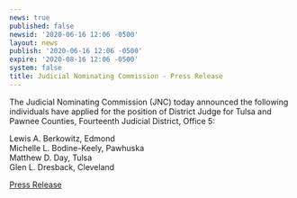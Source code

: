 ```yaml
---
news: true
published: false
newsid: '2020-06-16 12:06 -0500'
layout: news
publish: '2020-06-16 12:06 -0500'
expire: '2020-08-16 12:06 -0500'
system: false
title: Judicial Nominating Commission - Press Release
---
```

The Judicial Nominating Commission (JNC) today announced the following individuals have applied for the position of District Judge for Tulsa and Pawnee Counties, Fourteenth Judicial District, Office 5:

Lewis A. Berkowitz, Edmond  
Michelle L. Bodine-Keely, Pawhuska  
Matthew D. Day, Tulsa  
Glen L. Dresback, Cleveland  

[Press Release](http://www.oscn.net/images/news/jnc-press-release-pawnee-tulsa-counties-20200616.pdf)
